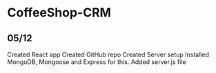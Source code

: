 # CoffeeShop-CRM

## 05/12

Created React app
Created GitHub repo
Created Server setup 
Installed MongoDB, Mongoose and Express for this.
Added server.js file
